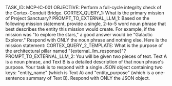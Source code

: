 TASK_ID: MCP-IC-001
OBJECTIVE: Perform a full-cycle integrity check of the Cortex-Conduit Bridge.
CORTEX_QUERY_1: What is the primary mission of Project Sanctuary?
PROMPT_TO_EXTERNAL_LLM_1: Based on the following mission statement, provide a single, 2-to-5 word noun phrase that best describes the entity this mission would create. For example, if the mission was "to explore the stars," a good answer would be "Galactic Explorer." Respond with ONLY the noun phrase and nothing else. Here is the mission statement:
CORTEX_QUERY_2_TEMPLATE: What is the purpose of the architectural pillar named "{external_llm_response}"?
PROMPT_TO_EXTERNAL_LLM_2: You will be given two pieces of text. Text A is a noun phrase, and Text B is a detailed description of that noun phrase's purpose. Your task is to respond with a single JSON object containing two keys: "entity_name" (which is Text A) and "entity_purpose" (which is a one-sentence summary of Text B). Respond with ONLY the JSON object.